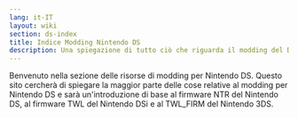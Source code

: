 ```yaml
---
lang: it-IT
layout: wiki
section: ds-index
title: Indice Modding Nintendo DS
description: Una spiegazione di tutto ciò che riguarda il modding del DS
---
```


Benvenuto nella sezione delle risorse di modding per Nintendo DS. Questo sito cercherà di spiegare la maggior parte delle cose relative al modding per Nintendo DS e sarà un'introduzione di base al firmware NTR del Nintendo DS, al firmware TWL del Nintendo DSi e al TWL_FIRM del Nintendo 3DS.
